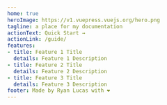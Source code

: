```yaml
---
home: true
heroImage: https://v1.vuepress.vuejs.org/hero.png
tagline: a place for my documentation
actionText: Quick Start →
actionLink: /guide/
features:
- title: Feature 1 Title
  details: Feature 1 Description
- title: Feature 2 Title
  details: Feature 2 Description
- title: Feature 3 Title
  details: Feature 3 Description
footer: Made by Ryan Lucas with ❤️
---
```

